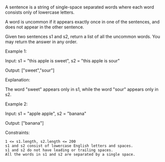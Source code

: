 


A sentence is a string of single-space separated words where each word consists only of lowercase letters.

A word is uncommon if it appears exactly once in one of the sentences, and does not appear in the other sentence.

Given two sentences s1 and s2, return a list of all the uncommon words. You may return the answer in any order.

 

Example 1:

Input: s1 = "this apple is sweet", s2 = "this apple is sour"

Output: ["sweet","sour"]

Explanation:

The word "sweet" appears only in s1, while the word "sour" appears only in s2.

Example 2:

Input: s1 = "apple apple", s2 = "banana"

Output: ["banana"]

 

Constraints:

    1 <= s1.length, s2.length <= 200
    s1 and s2 consist of lowercase English letters and spaces.
    s1 and s2 do not have leading or trailing spaces.
    All the words in s1 and s2 are separated by a single space.

